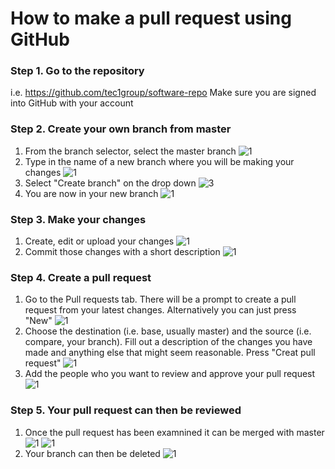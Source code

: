 # How to make a pull request using GitHub

### Step 1. Go to the repository

i.e. https://github.com/tec1group/software-repo
Make sure you are signed into GitHub with your account

### Step 2. Create your own branch from master

1. From the branch selector, select the master branch
   ![1](./assets/1.png)
2. Type in the name of a new branch where you will be making your changes
   ![1](./assets/2.png)
3. Select "Create branch" on the drop down
   ![3](./assets/3.png)
4. You are now in your new branch
   ![1](./assets/4.png)

### Step 3. Make your changes

1. Create, edit or upload your changes
   ![1](./assets/5.png)
2. Commit those changes with a short description
   ![1](./assets/6.png)

### Step 4. Create a pull request 
1. Go to the Pull requests tab. There will be a prompt to create a pull request from your latest changes. Alternatively you can just press "New"
![1](./assets/7.png)
2. Choose the destination (i.e. base, usually master) and the source (i.e. compare, your branch). Fill out a description of the changes you have made and anything else that might seem reasonable. Press "Creat pull request"
![1](./assets/8.png)
3. Add the people who you want to review and approve your pull request 
![1](./assets/9.png)

### Step 5. Your pull request can then be reviewed
1. Once the pull request has been examnined it can be merged with master
![1](./assets/10.png)
![1](./assets/11.png)
2. Your branch can then be deleted
![1](./assets/12.png)
